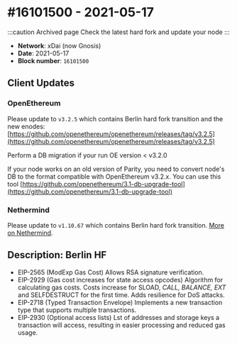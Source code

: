 ---
---

# #16101500 - 2021-05-17

:::caution Archived page
Check the latest hard fork and update your node
:::

* **Network**: xDai (now Gnosis)
* **Date**: 2021-05-17
* **Block number**: `16101500`

## Client Updates

### OpenEthereum

Please update to `v3.2.5` which contains Berlin hard fork transition and the new enodes: [https://github.com/openethereum/openethereum/releases/tag/v3.2.5](https://github.com/openethereum/openethereum/releases/tag/v3.2.5)

Perform a DB migration if your run OE version < v3.2.0

If your node works on an old version of Parity, you need to convert node's DB to the format compatible with OpenEthereum v3.2.x. You can use this tool [https://github.com/openethereum/3.1-db-upgrade-tool](https://github.com/openethereum/3.1-db-upgrade-tool)

### Nethermind

Please update to  `v1.10.67` which contains Berlin hard fork transition. [More on Nethermind](/node/guide).

## Description: Berlin HF

* EIP-2565 (ModExp Gas Cost) Allows RSA signature verification.
* EIP-2929 (Gas cost increases for state access opcodes) Algorithm for calculating  gas costs. Costs increase for SLOAD, _CALL, BALANCE, EXT_ and SELFDESTRUCT for the first time. Adds resilience for DoS attacks.
* EIP-2718 (Typed Transaction Envelope) Implements a new transaction type that  supports multiple transactions.
* EIP-2930 (Optional access lists) Lst of addresses and storage keys a transaction will access, resulting in easier processing and reduced gas usage.